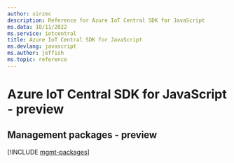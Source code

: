 ```yaml
---
author: xirzec
description: Reference for Azure IoT Central SDK for JavaScript
ms.data: 10/11/2022
ms.service: iotcentral
title: Azure IoT Central SDK for JavaScript
ms.devlang: javascript
ms.author: jeffish
ms.topic: reference
---
```

# Azure IoT Central SDK for JavaScript - preview

## Management packages - preview
[!INCLUDE [mgmt-packages](iot-central-mgmt-index.md)]